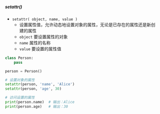 ##### setattr()
- `setattr( object, name, value )`
	- 设置属性值，允许动态地设置对象的属性，无论是已存在的属性还是新创建的属性
	- `object` 要设置属性的对象
	- `name` 属性的名称
	- `value` 要设置的属性值
```python
class Person:
    pass

person = Person()

# 设置对象的属性
setattr(person, 'name', 'Alice')
setattr(person, 'age', 30)

# 访问设置的属性
print(person.name)  # 输出：Alice
print(person.age)   # 输出：30

```